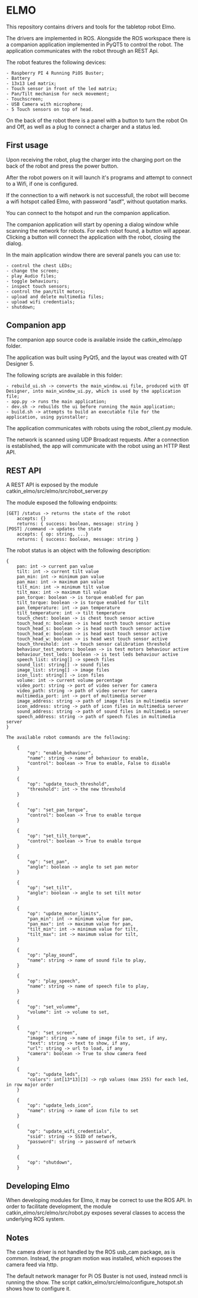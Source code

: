 # ELMO

This repository contains drivers and tools for the tabletop robot Elmo.

The drivers are implemented in ROS. Alongside the ROS workspace there is a companion application implemented in PyQT5 to control the robot. The application communicates with the robot through an REST Api.

The robot features the following devices:

    - Raspberry PI 4 Running PiOS Buster;
    - Battery
    - 13x13 Led matrix;
    - Touch sensor in front of the led matrix;
    - Pan/Tilt mechanism for neck movement;
    - Touchscreen;
    - USB Camera with microphone;
    - 5 Touch sensors on top of head.

On the back of the robot there is a panel with a button to turn the robot On and Off, as well as a plug to connect a charger and a status led.

## First usage

Upon receiving the robot, plug the charger into the charging port on the back of the robot and press the power button.

After the robot powers on it will launch it's programs and attempt to connect to a Wifi, if one is configured.

If the connection to a wifi network is not successfull, the robot will become a wifi hotspot called Elmo, with password "asdf", without quotation marks.

You can connect to the hotspot and run the companion application.

The companion application will start by opening a dialog window while scanning the network for robots. For each robot found, a button will appear. Clicking a button will connect the application with the robot, closing the dialog.

In the main application window there are several panels you can use to:

    - control the chest LEDs;
    - change the screen;
    - play Audio files;
    - toggle behaviours;
    - inspect touch sensors;
    - control the pan/tilt motors;
    - upload and delete multimedia files;
    - upload wifi credentials;
    - shutdown;

## Companion app

The companion app source code is available inside the catkin_elmo/app folder.

The application was built using PyQt5, and the layout was created with QT Designer 5.

The following scripts are available in this folder:

    - rebuild_ui.sh -> converts the main_window.ui file, produced with QT Designer, into main_window_ui.py, which is used by the application file;
    - app.py -> runs the main application;
    - dev.sh -> rebuilds the ui before running the main application;
    - build.sh -> attempts to build an executable file for the application, using pyinstaller;

The application communicates with robots using the robot_client.py module.

The network is scanned using UDP Broadcast requests. After a connection is established, the app will communicate with the robot using an HTTP Rest API.

## REST API

A REST API is exposed by the module catkin_elmo/src/elmo/src/robot_server.py

The module exposed the following endpoints:

    [GET] /status -> returns the state of the robot
        accepts: {}
        returns: { success: boolean, message: string }
    [POST] /command -> updates the state
        accepts: { op: string, ...}
        returns: { success: boolean, message: string }

The robot status is an object with the following description:

    {
        pan: int -> current pan value
        tilt: int -> current tilt value
        pan_min: int -> minimum pan value
        pan_max: int -> maximum pan value
        tilt_min: int -> minimum tilt value
        tilt_max: int -> maximum til value
        pan_torque: boolean -> is torque enabled for pan
        tilt_torque: boolean -> is torque enabled for tilt
        pan_temperature: int -> pan temperature
        tilt_temperature: int -> tilt temperature
        touch_chest: boolean -> is chest touch sensor active
        touch_head_n: boolean -> is head north touch sensor active
        touch_head_s: boolean -> is head south touch sensor active
        touch_head_e: boolean -> is head east touch sensor active
        touch_head_w: boolean -> is head west touch sensor active
        touch_threshold: int -> touch sensor calibration threshold
        behaviour_test_motors: boolean -> is test motors behaviour active
        behaviour_test_leds: boolean -> is test leds behaviour active
        speech_list: string[] -> speech files
        sound_list: string[] -> sound files
        image_list: string[] -> image files
        icon_list: string[] -> icon files
        volume: int -> current volume percentage
        video_port: string -> port of video server for camera
        video_path: string -> path of video server for camera
        multimedia_port: int -> port of multimedia server
        image_address: string -> path of image files in multimedia server
        icon_address: string -> path of icon files in multimedia server
        sound_address: string -> path of sound files in multimedia server
        speech_address: string -> path of speech files in multimedia server
    }

    The available robot commands are the following:

        {
            "op": "enable_behaviour",
            "name": string -> name of behaviour to enable,
            "control": boolean -> True to enable, False to disable
        }

        {
            "op": "update_touch_threshold",
            "threshold": int -> the new threshold
        }

        {
            "op": "set_pan_torque",
            "control": boolean -> True to enable torque
        }

        {
            "op": "set_tilt_torque",
            "control": boolean -> True to enable torque
        }

        {
            "op": "set_pan",
            "angle": boolean -> angle to set pan motor
        }

        {
            "op": "set_tilt",
            "angle": boolean -> angle to set tilt motor
        }

        {
            "op": "update_motor_limits",
            "pan_min": int -> minimum value for pan,
            "pan_max": int -> maximum value for pan,
            "tilt_min": int -> minimum value for tilt,
            "tilt_max": int -> maximum value for tilt,
        }

        {
            "op": "play_sound",
            "name": string -> name of sound file to play,
        }

        {
            "op": "play_speech",
            "name": string -> name of speech file to play,
        }

        {
            "op": "set_volumme",
            "volume": int -> volume to set,
        }

        {
            "op": "set_screen",
            "image": string -> name of image file to set, if any,
            "text": string -> text to show, if any,
            "url": string -> url to load, if any
            "camera": boolean -> True to show camera feed
        }

        {
            "op": "update_leds",
            "colors": int[13*13][3] -> rgb values (max 255) for each led, in row major order
        }

        {
            "op": "update_leds_icon",
            "name": string -> name of icon file to set
        }

        {
            "op": "update_wifi_credentials",
            "ssid": string -> SSID of network,
            "password": string -> password of network
        }

        {
            "op": "shutdown",
        }

## Developing Elmo

When developing modules for Elmo, it may be correct to use the ROS API. In order to facilitate development, the module catkin_elmo/src/elmo/src/robot.py exposes several classes to access the underlying ROS system.

## Notes

The camera driver is not handled by the ROS usb_cam package, as is common. Instead, the program motion was installed, which exposes the camera feed via http.

The default network manager for Pi OS Buster is not used, instead nmcli is running the show. The script catkin_elmo/src/elmo/configure_hotspot.sh shows how to configure it.
